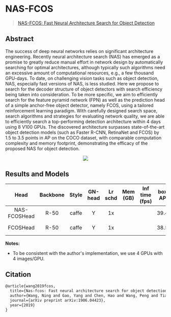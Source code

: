 # NAS-FCOS

> [NAS-FCOS: Fast Neural Architecture Search for Object Detection](https://arxiv.org/abs/1906.04423)

<!-- [ALGORITHM] -->

## Abstract

The success of deep neural networks relies on significant architecture engineering. Recently neural architecture search (NAS) has emerged as a promise to greatly reduce manual effort in network design by automatically searching for optimal architectures, although typically such algorithms need an excessive amount of computational resources, e.g., a few thousand GPU-days. To date, on challenging vision tasks such as object detection, NAS, especially fast versions of NAS, is less studied. Here we propose to search for the decoder structure of object detectors with search efficiency being taken into consideration. To be more specific, we aim to efficiently search for the feature pyramid network (FPN) as well as the prediction head of a simple anchor-free object detector, namely FCOS, using a tailored reinforcement learning paradigm. With carefully designed search space, search algorithms and strategies for evaluating network quality, we are able to efficiently search a top-performing detection architecture within 4 days using 8 V100 GPUs. The discovered architecture surpasses state-of-the-art object detection models (such as Faster R-CNN, RetinaNet and FCOS) by 1.5 to 3.5 points in AP on the COCO dataset, with comparable computation complexity and memory footprint, demonstrating the efficacy of the proposed NAS for object detection.

<div align=center>
<img src="https://user-images.githubusercontent.com/40661020/143967900-1c8a65b9-c58d-4b03-8900-96af8f9768e8.png"/>
</div>

## Results and Models

|     Head     | Backbone | Style | GN-head | Lr schd | Mem (GB) | Inf time (fps) | box AP |                               Config                                |                                                                                                                                                                                           Download                                                                                                                                                                                           |
| :----------: | :------: | :---: | :-----: | :-----: | :------: | :------------: | :----: | :-----------------------------------------------------------------: | :------------------------------------------------------------------------------------------------------------------------------------------------------------------------------------------------------------------------------------------------------------------------------------------------------------------------------------------------------------------------------------------: |
| NAS-FCOSHead |   R-50   | caffe |    Y    |   1x    |          |                |  39.4  | [config](./nas-fcos_r50-caffe_fpn_nashead-gn-head_4xb4-1x_coco.py)  |   [model](https://download.openmmlab.com/mmdetection/v2.0/nas_fcos/nas_fcos_nashead_r50_caffe_fpn_gn-head_4x4_1x_coco/nas_fcos_nashead_r50_caffe_fpn_gn-head_4x4_1x_coco_20200520-1bdba3ce.pth) \| [log](https://download.openmmlab.com/mmdetection/v2.0/nas_fcos/nas_fcos_nashead_r50_caffe_fpn_gn-head_4x4_1x_coco/nas_fcos_nashead_r50_caffe_fpn_gn-head_4x4_1x_coco_20200520.log.json)   |
|   FCOSHead   |   R-50   | caffe |    Y    |   1x    |          |                |  38.5  | [config](./nas-fcos_r50-caffe_fpn_fcoshead-gn-head_4xb4-1x_coco.py) | [model](https://download.openmmlab.com/mmdetection/v2.0/nas_fcos/nas_fcos_fcoshead_r50_caffe_fpn_gn-head_4x4_1x_coco/nas_fcos_fcoshead_r50_caffe_fpn_gn-head_4x4_1x_coco_20200521-7fdcbce0.pth) \| [log](https://download.openmmlab.com/mmdetection/v2.0/nas_fcos/nas_fcos_fcoshead_r50_caffe_fpn_gn-head_4x4_1x_coco/nas_fcos_fcoshead_r50_caffe_fpn_gn-head_4x4_1x_coco_20200521.log.json) |

**Notes:**

- To be consistent with the author's implementation, we use 4 GPUs with 4 images/GPU.

## Citation

```latex
@article{wang2019fcos,
  title={Nas-fcos: Fast neural architecture search for object detection},
  author={Wang, Ning and Gao, Yang and Chen, Hao and Wang, Peng and Tian, Zhi and Shen, Chunhua},
  journal={arXiv preprint arXiv:1906.04423},
  year={2019}
}
```
